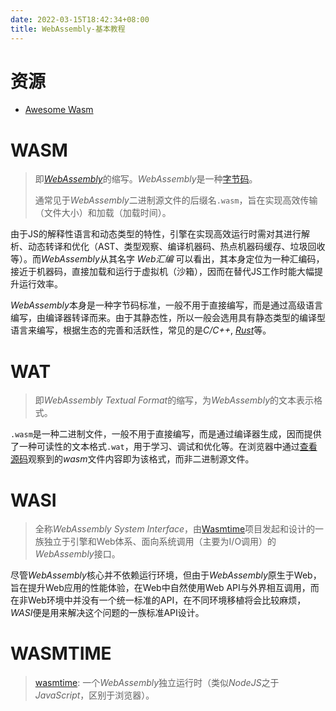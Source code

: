 ```yaml
---
date: 2022-03-15T18:42:34+08:00
title: WebAssembly-基本教程
---
```


# 资源

- [Awesome Wasm](https://github.com/mbasso/awesome-wasm)

# WASM

> 即[*WebAssembly*](https://github.com/WebAssembly/design)的缩写。*WebAssembly*是一种[字节码](https://github.com/WebAssembly/design/blob/main/Semantics.md)。
>
> 通常见于*WebAssembly*二进制源文件的后缀名`.wasm`，旨在实现高效传输（文件大小）和加载（加载时间）。

由于JS的解释性语言和动态类型的特性，引擎在实现高效运行时需对其进行解析、动态转译和优化（AST、类型观察、编译机器码、热点机器码缓存、垃圾回收等）。而*WebAssembly*从其名字 *Web汇编* 可以看出，其本身定位为一种汇编码，接近于机器码，直接加载和运行于虚拟机（沙箱），因而在替代JS工作时能大幅提升运行效率。

*WebAssembly*本身是一种字节码标准，一般不用于直接编写，而是通过高级语言编写，由编译器转译而来。由于其静态性，所以一般会选用具有静态类型的编译型语言来编写，根据生态的完善和活跃性，常见的是*C/C++*, [*Rust*](Rust.md#WebAssembly)等。

# WAT

> 即*WebAssembly Textual Format*的缩写，为*WebAssembly*的文本表示格式。

`.wasm`是一种二进制文件，一般不用于直接编写，而是通过编译器生成，因而提供了一种可读性的文本格式`.wat`，用于学习、调试和优化等。在浏览器中通过[查看源码](https://github.com/WebAssembly/design/blob/main/FAQ.md#will-webassembly-support-view-source-on-the-web)观察到的*wasm*文件内容即为该格式，而非二进制源文件。

# WASI

> 全称*WebAssembly System Interface*，由[Wasmtime](https://github.com/bytecodealliance/wasmtime)项目发起和设计的一族独立于引擎和Web体系、面向系统调用（主要为I/O调用）的*WebAssembly*接口。

尽管*WebAssembly*核心并不依赖运行环境，但由于*WebAssembly*原生于Web，旨在提升Web应用的性能体验，在Web中自然使用Web API与外界相互调用，而在非Web环境中并没有一个统一标准的API，在不同环境移植将会比较麻烦，*WASI*便是用来解决这个问题的一族标准API设计。

# WASMTIME

> [wasmtime](https://wasmtime.dev/): 一个*WebAssembly*独立运行时（类似*NodeJS*之于*JavaScript*，区别于浏览器）。

